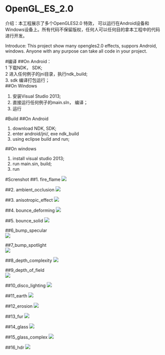 # OpenGL_ES_2.0
介绍：本工程展示了多个OpenGLES2.0 特效， 可以运行在Android设备和 Windows设备上。所有代码不保留版权，任何人可以任何目的拿本工程中的代码进行开发。 

Introduce: This project show many opengles2.0 effects, suppors Android, windows. Anyone with any purpose can take all code in your project.

#编译
##On Android：<br>
1 下载NDK， SDK;<br>
2 进入任何例子的jni目录，执行ndk_build;<br>
3. sdk 编译打包运行；<br>
##On Windows<br>
1. 安装Visual Studio 2013;<br>
2. 直接运行任何例子的main.sln， 编译；<br>
2. 运行<br>


#Build
##On Android<br>
1. download NDK, SDK;<br>
2. enter android/jni/, exe ndk_build<br>
3. using eclipse build and run;<br>

##On windows<br>
1. install visual studio 2013;<br>
2. run main.sin, build;<br>
3. run<br>

#Screnshot
##1. fire_flame
![](https://github.com/gaoguanglei/OpenGL_ES_2.0/raw/master/1_fire_flame/screenshot.jpg)

##2. ambient_occlusion
![](https://github.com/gaoguanglei/OpenGL_ES_2.0/raw/master/2_ambient_occlusion/screenshot.jpg)

##3. anisotropic_effect
![](https://github.com/gaoguanglei/OpenGL_ES_2.0/raw/master/3_anisotropic_effect/screenshot.jpg)

##4. bounce_deforming
![](https://github.com/gaoguanglei/OpenGL_ES_2.0/raw/master/4_bounce_deforming/screenshot.jpg)

##5. bounce_solid
![](https://github.com/gaoguanglei/OpenGL_ES_2.0/raw/master/5_bounce_solid/screenshot.jpg)

##6_bump_specular	
![](https://github.com/gaoguanglei/OpenGL_ES_2.0/raw/master/6_bump_specular/screenshot.jpg)

##7_bump_spotlight	
![](https://github.com/gaoguanglei/OpenGL_ES_2.0/raw/master/7_bump_spotlight/screenshot.jpg)

##8_depth_complexity
![](https://github.com/gaoguanglei/OpenGL_ES_2.0/raw/master/8_depth_complexity/screenshot.jpg)

##9_depth_of_field	
![](https://github.com/gaoguanglei/OpenGL_ES_2.0/raw/master/9_depth_of_field/screenshot.jpg)

##10_disco_lighting	
![](https://github.com/gaoguanglei/OpenGL_ES_2.0/raw/master/10_disco_lighting/screenshot.jpg)

##11_earth
![](https://github.com/gaoguanglei/OpenGL_ES_2.0/raw/master/11_earth/screenshot.jpg)

##12_erosion
![](https://github.com/gaoguanglei/OpenGL_ES_2.0/raw/master/12_erosion/screenshot.jpg)

##13_fur
![](https://github.com/gaoguanglei/OpenGL_ES_2.0/raw/master/13_fur/screenshot.jpg)

##14_glass
![](https://github.com/gaoguanglei/OpenGL_ES_2.0/raw/master/14_glass/screenshot.jpg)

##15_glass_complex
![](https://github.com/gaoguanglei/OpenGL_ES_2.0/raw/master/15_glass_complex/screenshot.jpg)

##16_hdr
![](https://github.com/gaoguanglei/OpenGL_ES_2.0/raw/master/16_hdr/screenshot.jpg)
